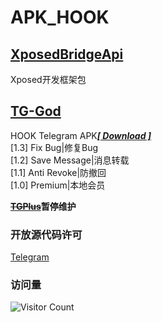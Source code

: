 # APK_HOOK   
## [XposedBridgeApi](https://github.com/Eoyz369/APK_HOOK/tree/main/XposedBridgeApi)  
Xposed开发框架包   
## [TG-God](https://github.com/Eoyz369/APK_HOOK/tree/main/TG-God)   
HOOK Telegram APK[***[ Download ]***](https://github.com/Eoyz369/APK_HOOK/releases/tag/TGPlus_2.5.3)    
[1.3] Fix Bug|修复Bug  
[1.2] Save Message|消息转载  
[1.1] Anti Revoke|防撤回   
[1.0] Premium|本地会员   

__~~[TGPlus](https://github.com/Eoyz369/APK_HOOK/tree/main/TGPlus)~~暂停维护__      



### 开放源代码许可   
[Telegram](https://github.com/DrKLO/Telegram)   


### 访问量
![Visitor Count](https://profile-counter.glitch.me/APK_HOOK/count.svg)


